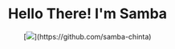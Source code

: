<h1 align = "center">Hello There! I'm Samba</h1>

<div align = "center">
 [<img src="https://img.icons8.com/material-sharp/48/000000/github.png"/>](https://github.com/samba-chinta)
</div>
